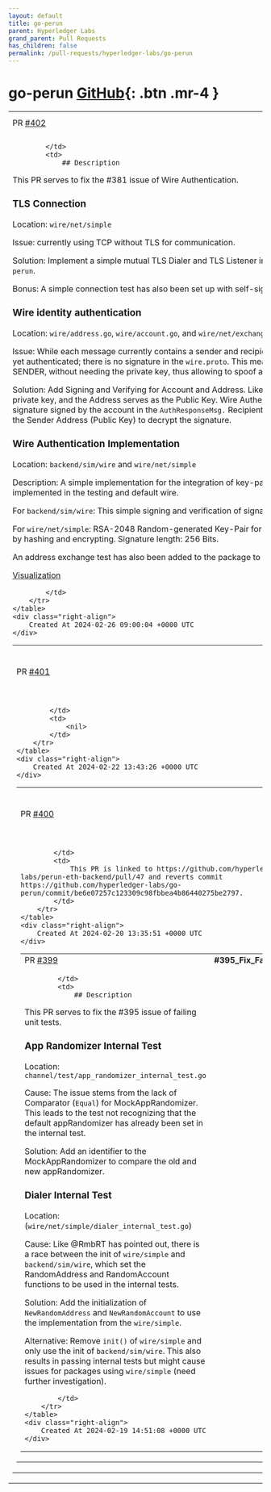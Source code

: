 ```yaml
---
layout: default
title: go-perun
parent: Hyperledger Labs
grand_parent: Pull Requests
has_children: false
permalink: /pull-requests/hyperledger-labs/go-perun
---
```


# go-perun <span class="fs-3 right-align">[GitHub](https://github.com/hyperledger-labs/go-perun){: .btn .mr-4 }</span>


<div>
    <table>
        <tr>
            <td>
                PR <a href="https://github.com/hyperledger-labs/go-perun/pull/402" class=".btn">#402</a>
            </td>
            <td>
                <b>
                    381 wire authentication
                </b>
            </td>
        </tr>
        <tr>
            <td>
                
            </td>
            <td>
                ## Description
This PR serves to fix the #381 issue of Wire Authentication. 

### TLS Connection
Location: `wire/net/simple`

Issue: currently using TCP without TLS for communication. 

Solution: Implement a simple mutual TLS Dialer and TLS Listener in the `simple` package, the default net wire for `go-perun`.

Bonus: A simple connection test has also been set up with self-signed Certificates in `dialer_internal_test.go`

### Wire identity authentication
Location: `wire/address.go`, `wire/account.go`, and `wire/net/exchange_addr.go`, `wire.proto`

Issue: While each message currently contains a sender and recipient wire address in its Envelope, those are not yet authenticated; there is no signature in the `wire.proto`. This means anyone can send a message coming from SENDER, without needing the private key, thus allowing to spoof any wire identity.

Solution: Add Signing and Verifying for Account and Address. Like Wallet, the Account is expected to hold the private key, and the Address serves as the Public Key. Wire Authentication can be achieved by including a signature signed by the account in the `AuthResponseMsg.` Recipient can check the validity of this signature using the Sender Address (Public Key) to decrypt the signature.

### Wire Authentication Implementation
Location: `backend/sim/wire` and `wire/net/simple`

Description: A simple implementation for the integration of key-pair to be used for wire authentication has been implemented in the testing and default wire. 

For `backend/sim/wire`: This simple signing and verification of signature, independent from the given message.

For `wire/net/simple`: RSA-2048 Random-generated Key-Pair for (Account, Address), Signing of a given message by hashing and encrypting. Signature length: 256 Bits.

An address exchange test has also been added to the package to test the authentication function.


[Visualization](https://miro.com/app/board/uXjVNszT4kY=/?share_link_id=475156674819)


            </td>
        </tr>
    </table>
    <div class="right-align">
        Created At 2024-02-26 09:00:04 +0000 UTC
    </div>
</div>

<div>
    <table>
        <tr>
            <td>
                PR <a href="https://github.com/hyperledger-labs/go-perun/pull/401" class=".btn">#401</a>
            </td>
            <td>
                <b>
                    Update CHANGELOG to include v0.11.0 release
                </b>
            </td>
        </tr>
        <tr>
            <td>
                
            </td>
            <td>
                <nil>
            </td>
        </tr>
    </table>
    <div class="right-align">
        Created At 2024-02-22 13:43:26 +0000 UTC
    </div>
</div>

<div>
    <table>
        <tr>
            <td>
                PR <a href="https://github.com/hyperledger-labs/go-perun/pull/400" class=".btn">#400</a>
            </td>
            <td>
                <b>
                    Revert: Remove settle secondary (#351)
                </b>
            </td>
        </tr>
        <tr>
            <td>
                
            </td>
            <td>
                This PR is linked to https://github.com/hyperledger-labs/perun-eth-backend/pull/47 and reverts commit https://github.com/hyperledger-labs/go-perun/commit/be6e07257c123309c98fbbea4b86440275be2797.
            </td>
        </tr>
    </table>
    <div class="right-align">
        Created At 2024-02-20 13:35:51 +0000 UTC
    </div>
</div>

<div>
    <table>
        <tr>
            <td>
                PR <a href="https://github.com/hyperledger-labs/go-perun/pull/399" class=".btn">#399</a>
            </td>
            <td>
                <b>
                    #395_Fix_Falling_Unit_Tests
                </b>
            </td>
        </tr>
        <tr>
            <td>
                
            </td>
            <td>
                ## Description
This PR serves to fix the #395 issue of failing unit tests. 

### App Randomizer Internal Test 
Location: `channel/test/app_randomizer_internal_test.go`

Cause: The issue stems from the lack of Comparator (`Equal`) for MockAppRandomizer. This leads to the test not recognizing that the default appRandomizer has already been set in the internal test.

Solution: Add an identifier to the MockAppRandomizer to compare the old and new appRandomizer.

### Dialer Internal Test
Location: (`wire/net/simple/dialer_internal_test.go`)

Cause: Like @RmbRT has pointed out, there is a race between the init of `wire/simple` and `backend/sim/wire`, which set the RandomAddress and RandomAccount functions to be used in the internal tests.

Solution: Add the initialization of `NewRandomAddress` and `NewRandomAccount` to use the implementation from the `wire/simple`.

Alternative: Remove `init()` of `wire/simple` and only use the init of `backend/sim/wire`. This also results in passing internal tests but might cause issues for packages using `wire/simple` (need further investigation).

            </td>
        </tr>
    </table>
    <div class="right-align">
        Created At 2024-02-19 14:51:08 +0000 UTC
    </div>
</div>

